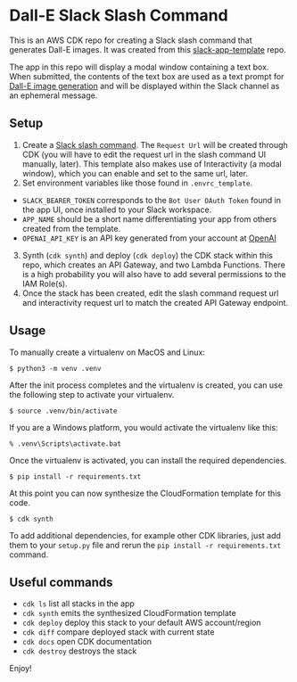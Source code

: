 # Dall-E Slack Slash Command

This is an AWS CDK repo for creating a Slack slash command that generates Dall-E images. It was created from this [slack-app-template](https://github.com/darrenwiens/slack-app-template) repo.

The app in this repo will display a modal window containing a text box. When submitted, the contents of the text box are used as a text prompt for [Dall-E image generation](https://beta.openai.com/docs/guides/images) and will be displayed within the Slack channel as an ephemeral message.

## Setup

1. Create a [Slack slash command](https://api.slack.com/interactivity/slash-commands). The `Request Url` will be created through CDK (you will have to edit the request url in the slash command UI manually, later). This template also makes use of Interactivity (a modal window), which you can enable and set to the same url, later.
2. Set environment variables like those found in `.envrc_template`.
- `SLACK_BEARER_TOKEN` corresponds to the `Bot User OAuth Token` found in the app UI, once installed to your Slack workspace.
- `APP_NAME` should be a short name differentiating your app from others created from the template.
- `OPENAI_API_KEY` is an API key generated from your account at [OpenAI](https://openai.com/)
3. Synth (`cdk synth`) and deploy (`cdk deploy`) the CDK stack within this repo, which creates an API Gateway, and two Lambda Functions. There is a high probability you will also have to add several permissions to the IAM Role(s).
4. Once the stack has been created, edit the slash command request url and interactivity request url to match the created API Gateway endpoint.

## Usage

To manually create a virtualenv on MacOS and Linux:

```
$ python3 -m venv .venv
```

After the init process completes and the virtualenv is created, you can use the following
step to activate your virtualenv.

```
$ source .venv/bin/activate
```

If you are a Windows platform, you would activate the virtualenv like this:

```
% .venv\Scripts\activate.bat
```

Once the virtualenv is activated, you can install the required dependencies.

```
$ pip install -r requirements.txt
```

At this point you can now synthesize the CloudFormation template for this code.

```
$ cdk synth
```

To add additional dependencies, for example other CDK libraries, just add
them to your `setup.py` file and rerun the `pip install -r requirements.txt`
command.

## Useful commands

- `cdk ls` list all stacks in the app
- `cdk synth` emits the synthesized CloudFormation template
- `cdk deploy` deploy this stack to your default AWS account/region
- `cdk diff` compare deployed stack with current state
- `cdk docs` open CDK documentation
- `cdk destroy` destroys the stack

Enjoy!
